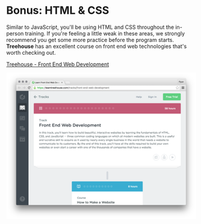 # Bonus: HTML & CSS

Similar to JavaScript, you'll be using HTML and CSS throughout the in-person training. If you're feeling a little weak in these areas, we strongly recommend you get some more practice before the program starts. **Treehouse** has an excellent course on front end web technologies that's worth checking out.

[Treehouse - Front End Web Development][treehouse]

[![](images/treehouse.png)][treehouse]

[treehouse]: https://teamtreehouse.com/tracks/front-end-web-development
